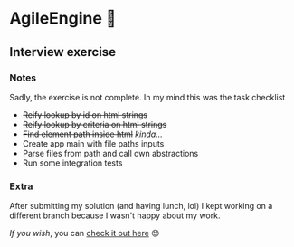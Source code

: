# AgileEngine 🚀 
## Interview exercise 

### Notes
Sadly, the exercise is not complete. In my mind this was the task checklist
 * ~~Reify lookup by id on html strings~~
 * ~~Reify lookup by criteria on html strings~~
 * ~~Find element path inside html~~ _kinda..._
 * Create app main with file paths inputs
 * Parse files from path and call own abstractions
 * Run some integration tests


### Extra
After submitting my solution (and having lunch, lol) I kept working on a different branch because I wasn't happy about my work.

_If you wish_, you can [check it out here](https://github.com/Charlyzzz/agile-engine/tree/refactor-after-times-up-%F0%9F%98%A2) 😊
